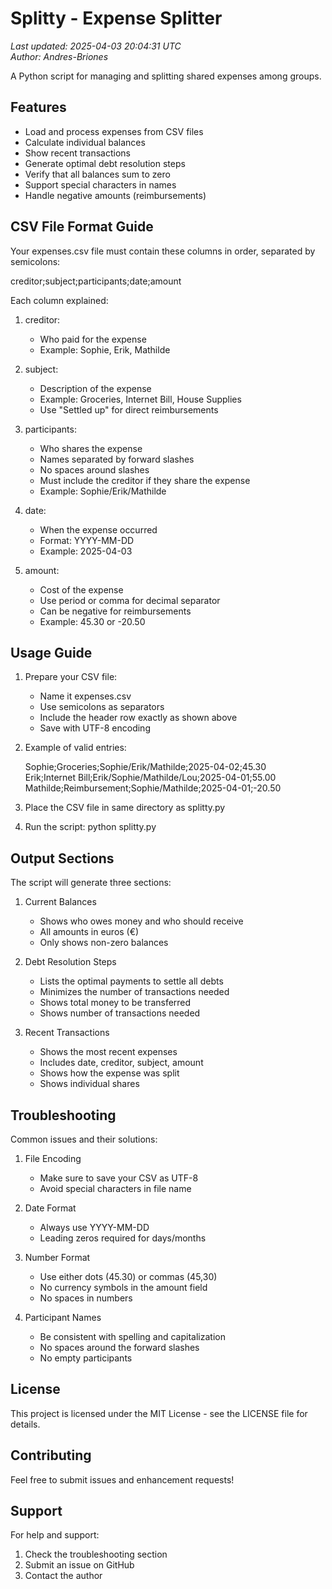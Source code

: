 # Splitty - Expense Splitter
*Last updated: 2025-04-03 20:04:31 UTC*  
*Author: Andres-Briones*

A Python script for managing and splitting shared expenses among groups.

## Features

- Load and process expenses from CSV files
- Calculate individual balances
- Show recent transactions
- Generate optimal debt resolution steps
- Verify that all balances sum to zero
- Support special characters in names
- Handle negative amounts (reimbursements)

## CSV File Format Guide

Your expenses.csv file must contain these columns in order, separated by semicolons:

creditor;subject;participants;date;amount

Each column explained:

1. creditor: 
   - Who paid for the expense
   - Example: Sophie, Erik, Mathilde

2. subject:
   - Description of the expense
   - Example: Groceries, Internet Bill, House Supplies
   - Use "Settled up" for direct reimbursements

3. participants:
   - Who shares the expense
   - Names separated by forward slashes
   - No spaces around slashes
   - Must include the creditor if they share the expense
   - Example: Sophie/Erik/Mathilde

4. date:
   - When the expense occurred
   - Format: YYYY-MM-DD
   - Example: 2025-04-03

5. amount:
   - Cost of the expense
   - Use period or comma for decimal separator
   - Can be negative for reimbursements
   - Example: 45.30 or -20.50

## Usage Guide

1. Prepare your CSV file:
   - Name it expenses.csv
   - Use semicolons as separators
   - Include the header row exactly as shown above
   - Save with UTF-8 encoding

2. Example of valid entries:
   
   Sophie;Groceries;Sophie/Erik/Mathilde;2025-04-02;45.30  
   Erik;Internet Bill;Erik/Sophie/Mathilde/Lou;2025-04-01;55.00  
   Mathilde;Reimbursement;Sophie/Mathilde;2025-04-01;-20.50

3. Place the CSV file in same directory as splitty.py

4. Run the script:
   python splitty.py

## Output Sections

The script will generate three sections:

1. Current Balances
   - Shows who owes money and who should receive
   - All amounts in euros (€)
   - Only shows non-zero balances

2. Debt Resolution Steps
   - Lists the optimal payments to settle all debts
   - Minimizes the number of transactions needed
   - Shows total money to be transferred
   - Shows number of transactions needed

3. Recent Transactions
   - Shows the most recent expenses
   - Includes date, creditor, subject, amount
   - Shows how the expense was split
   - Shows individual shares

## Troubleshooting

Common issues and their solutions:

1. File Encoding
   - Make sure to save your CSV as UTF-8
   - Avoid special characters in file name

2. Date Format
   - Always use YYYY-MM-DD
   - Leading zeros required for days/months

3. Number Format
   - Use either dots (45.30) or commas (45,30)
   - No currency symbols in the amount field
   - No spaces in numbers

4. Participant Names
   - Be consistent with spelling and capitalization
   - No spaces around the forward slashes
   - No empty participants

## License

This project is licensed under the MIT License - see the LICENSE file for details.

## Contributing

Feel free to submit issues and enhancement requests!

## Support

For help and support:
1. Check the troubleshooting section
2. Submit an issue on GitHub
3. Contact the author
